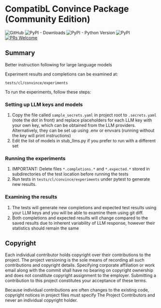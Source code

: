 # CompatibL Convince Package (Community Edition)
![GitHub](https://img.shields.io/github/license/compatibl/convince)
![PyPI - Downloads](https://img.shields.io/pypi/dm/convince)
![PyPI - Python Version](https://img.shields.io/pypi/pyversions/convince)
![PyPI](https://img.shields.io/pypi/v/convince)
[![PRs Welcome](https://img.shields.io/badge/PRs-welcome-brightgreen.svg)](https://github.com/compatibl/convince/pulls)
## Summary

Better instruction following for large language models

Experiment results and completions can be examined at:

`tests/cl/convince/experiments`

To run the experiments, follow these steps:

### Setting up LLM keys and models

1. Copy the file called `sample_secrets.yaml` in project root to `.secrets.yaml` (note the dot in front)
   and replace placeholders for each LLM key with your own key, which can be obtained from the LLM providers.
   Alternatively, they can be set up using .env or envvars (running without the key will print instructions)
2. Edit the list of models in stub_llms.py if you prefer to run with a different set

### Running the experiments

1. IMPORTANT: Delete files `*.completions.*` and `*.expected.*` stored in subdirectories
   of the test location before running the tests
2. Run tests in `tests/cl/convince/experiments` under pytest to generate new results.

### Examining the results

1. The tests will generate new completions and expected test results using your LLM keys and you
   will be able to examine them using git diff.
2. Both completions and expected results will change compared to the saved results due to inherent
   variability of LLM response, however their statistics should remain the same


## Copyright

Each individual contributor holds copyright over their contributions to the
project. The project versioning is the sole means of recording all such
contributions and copyright details. Specifying corporate affiliation or
work email along with the commit shall have no bearing on copyright ownership
and does not constitute copyright assignment to the employer. Submitting a
contribution to this project constitutes your acceptance of these terms.

Because individual contributions are often changes to the existing code,
copyright notices in project files must specify The Project Contributors and
never an individual copyright holder.

